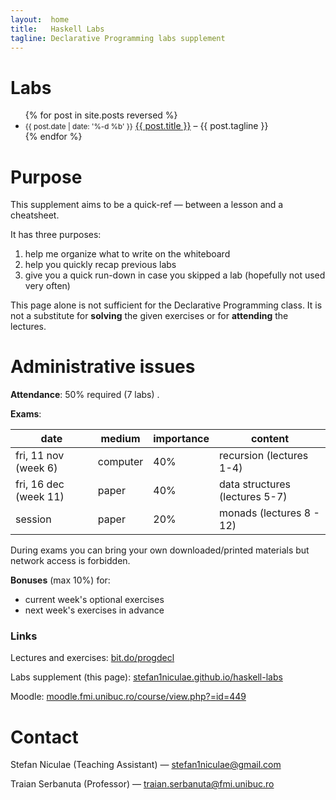 ```yaml
---
layout:  home
title:   Haskell Labs
tagline: Declarative Programming labs supplement
---
```

# Labs
<ul class="posts">
  {% for post in site.posts reversed %}
    <li>
    <small class="post-date">{{ post.date | date: '%-d %b' }}</small>
      <a href="{{ site.baseurl }}{{ post.url }}">{{ post.title }}</a>
      – {{ post.tagline }}
    </li>
  {% endfor %}
</ul>

# Purpose

This supplement aims to be a quick-ref — between a lesson and a cheatsheet.

It has three purposes:

1. help me organize what to write on the whiteboard
2. help you quickly recap previous labs
3. give you a quick run-down in case you skipped a lab (hopefully not used very often)

This page alone is not sufficient for the Declarative Programming class. It is not a substitute for **solving** the given exercises or for **attending** the lectures.


# Administrative issues

**Attendance**: 50% required  (7 labs) .

**Exams**:

| date                  | medium   | importance | content                        |
| --------------------- | -------- | ---------- | ------------------------------ |
| fri, 11 nov (week 6)  | computer | 40%        | recursion (lectures 1-4)       |
| fri, 16 dec (week 11) | paper    | 40%        | data structures (lectures 5-7) |
| session               | paper    | 20%        | monads (lectures 8 - 12)       |

During exams you can bring your own downloaded/printed materials but network access is forbidden.

**Bonuses** (max 10%) for:

* current week's optional exercises
* next week's exercises in advance


### Links

Lectures and exercises: [bit.do/progdecl](http://bit.do/progdecl)

Labs supplement (this page): [stefan1niculae.github.io/haskell-labs](http://stefan1niculae.github.io/haskell-labs)

Moodle: [moodle.fmi.unibuc.ro/course/view.php?=id=449](moodle.fmi.unibuc.ro/course/view.php?=id=449)


# Contact

Stefan Niculae (Teaching Assistant) — stefan1niculae@gmail.com

Traian Serbanuta (Professor) — traian.serbanuta@fmi.unibuc.ro
